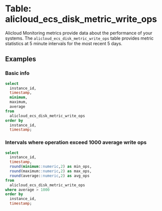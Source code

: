 # Table: alicloud_ecs_disk_metric_write_ops

Alicloud Monitoring metrics provide data about the performance of your systems. The `alicloud_ecs_disk_metric_write_ops` table provides metric statistics at 5 minute intervals for the most recent 5 days.

## Examples

### Basic info

```sql
select
  instance_id,
  timestamp,
  minimum,
  maximum,
  average
from
  alicloud_ecs_disk_metric_write_ops
order by
  instance_id,
  timestamp;
```

### Intervals where operation exceed 1000 average write ops

```sql
select
  instance_id,
  timestamp,
  round(minimum::numeric,2) as min_ops,
  round(maximum::numeric,2) as max_ops,
  round(average::numeric,2) as avg_ops
from
  alicloud_ecs_disk_metric_write_ops
where average > 1000
order by
  instance_id,
  timestamp;
```